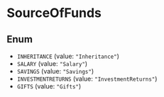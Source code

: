 # SourceOfFunds

## Enum

* `INHERITANCE` (value: `"Inheritance"`)
* `SALARY` (value: `"Salary"`)
* `SAVINGS` (value: `"Savings"`)
* `INVESTMENTRETURNS` (value: `"InvestmentReturns"`)
* `GIFTS` (value: `"Gifts"`)
